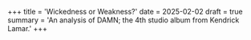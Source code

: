 +++
title = 'Wickedness or Weakness?'
date = 2025-02-02
draft = true
summary = 'An analysis of DAMN; the 4th studio album from Kendrick Lamar.'
+++

